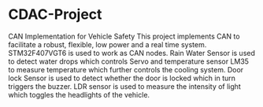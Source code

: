 # CDAC-Project
CAN Implementation for Vehicle Safety
This project implements CAN to facilitate a robust, flexible, low power and a real time system. STM32F407VGT6 is used to work as CAN nodes. Rain Water Sensor is used to detect water drops which controls Servo and temperature sensor LM35 to measure temperature which further controls the cooling system. Door lock Sensor is used to detect whether the door is locked which in turn triggers the buzzer. LDR sensor is used to measure the intensity of light which toggles the headlights of the vehicle.
